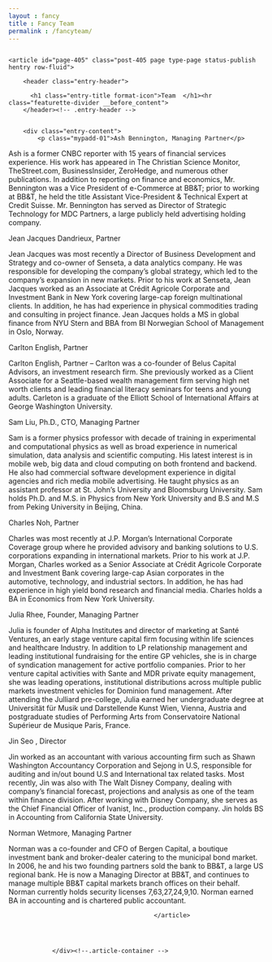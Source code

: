 ```yaml
---
layout : fancy
title : Fancy Team
permalink : /fancyteam/
---
```

 
 <div id="content" class="span12 article-container">
                    
                    
                        
                                                                                    
                                                                    <article id="page-405" class="post-405 page type-page status-publish hentry row-fluid">
                                        
        <header class="entry-header">
          
          <h1 class="entry-title format-icon">Team  </h1><hr class="featurette-divider __before_content">
        </header><!-- .entry-header -->

              
        <div class="entry-content">
            <p class="mypadd-01">Ash Bennington, Managing Partner</p>
<p>Ash is a former CNBC reporter with 15 years of financial services experience. His work has appeared in The Christian Science Monitor, TheStreet.com, BusinessInsider, ZeroHedge, and numerous other publications. In addition to reporting on finance and economics, Mr. Bennington was a Vice President of e-Commerce at BB&amp;T; prior to working at BB&amp;T, he held the title Assistant Vice-President &amp; Technical Expert at Credit Suisse. Mr. Bennington has served as Director of Strategic Technology for MDC Partners, a large publicly held advertising holding company.</p>
<p class="mypadd-01">Jean Jacques Dandrieux, Partner</p>
<p>Jean Jacques was most recently a Director of Business Development and Strategy and co-owner of Senseta, a data analytics company. He was responsible for developing the company’s global strategy, which led to the company’s expansion in new markets. Prior to his work at Senseta, Jean Jacques worked as an Associate at Crédit Agricole Corporate and Investment Bank in New York covering large-cap foreign multinational clients. In addition, he has had experience in physical commodities trading and consulting in project finance. Jean Jacques holds a MS in global finance from NYU Stern and BBA from BI Norwegian School of Management in Oslo, Norway.</p>
<p class="mypadd-01">Carlton English, Partner</p>
<p>Carlton English, Partner &#8211; Carlton was a co-founder of Belus Capital Advisors, an investment research firm. She previously worked as a Client Associate for a Seattle-based wealth management firm serving high net worth clients and leading financial literacy seminars for teens and young adults. Carleton is a graduate of the Elliott School of International Affairs at George Washington University.</p>
<p class="mypadd-01">Sam Liu, Ph.D., CTO, Managing Partner</p>
<p>Sam is a former physics professor with decade of training in experimental and computational physics as well as broad experience in numerical simulation, data analysis and scientific computing. His latest interest is in mobile web, big data and cloud computing on both frontend and backend. He also had commercial software development experience in digital agencies and rich media mobile advertising. He taught physics as an assistant professor at St. John’s University and Bloomsburg University. Sam holds Ph.D. and M.S. in Physics from New York University and B.S and M.S from Peking University in Beijing, China.</p>
<p class="mypadd-01">Charles Noh, Partner</p>
<p>Charles was most recently at J.P. Morgan’s International Corporate Coverage group where he provided advisory and banking solutions to U.S. corporations expanding in international markets. Prior to his work at J.P. Morgan, Charles worked as a Senior Associate at Crédit Agricole Corporate and Investment Bank covering large-cap Asian corporates in the automotive, technology, and industrial sectors. In addition, he has had experience in high yield bond research and financial media. Charles holds a BA in Economics from New York University.</p>
<p class="mypadd-01">Julia Rhee, Founder, Managing Partner</p>
<p>Julia is founder of Alpha Institutes and director of marketing at Santé Ventures, an early stage venture capital firm focusing within life sciences and healthcare Industry. In addition to LP relationship management and leading institutional fundraising for the entire GP vehicles, she is in charge of syndication management for active portfolio companies. Prior to her venture capital activities with Sante and MDR private equity management, she was leading operations, institutional distributions across multiple public markets investment vehicles for Dominion fund management. After attending the Julliard pre-college, Julia earned her undergraduate degree at Universität für Musik und Darstellende Kunst Wien, Vienna, Austria and postgraduate studies of Performing Arts from Conservatoire National Supérieur de Musique Paris, France.</p>
<p class="mypadd-01">Jin Seo , Director</p>
<p>Jin worked as an accountant with various accounting firm such as Shawn Washington Accountancy Corporation and Sejong in U.S, responsible for auditing and in/out bound U.S and International tax related tasks. Most recently, Jin was also with The Walt Disney Company, dealing with company&#8217;s financial forecast, projections and analysis as one of the team within finance division. After working with Disney Company, she serves as the Chief Financial Officer of Ivanist, Inc., production company. Jin holds BS in Accounting from California State University.</p>
<p class="mypadd-01">Norman Wetmore, Managing Partner</p>
<p>Norman was a co-founder and CFO of Bergen Capital, a boutique investment bank and broker-dealer catering to the municipal bond market. In 2006, he and his two founding partners sold the bank to BB&amp;T, a large US regional bank. He is now a Managing Director at BB&amp;T, and continues to manage multiple BB&amp;T capital markets branch offices on their behalf. Norman currently holds security licenses 7,63,27,24,9,10. Norman earned BA in accounting and is chartered public accountant.</p>
        </div>

                                            </article>
                                
                            
                        
                    
                </div><!--.article-container -->
